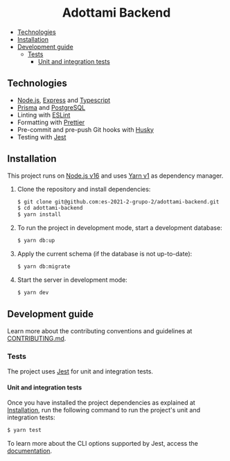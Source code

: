 <h1 align="center">Adottami Backend</h1>

- [Technologies](#technologies)
- [Installation](#installation)
- [Development guide](#development-guide)
  - [Tests](#tests)
    - [Unit and integration tests](#unit-and-integration-tests)

## Technologies

- [Node.js](https://nodejs.org/), [Express](https://expressjs.com/) and [Typescript](https://www.typescriptlang.org/)
- [Prisma](https://www.prisma.io/) and [PostgreSQL](https://www.postgresql.org/)
- Linting with [ESLint](https://eslint.org/)
- Formatting with [Prettier](https://prettier.io/)
- Pre-commit and pre-push Git hooks with [Husky](https://github.com/typicode/husky)
- Testing with [Jest](https://jestjs.io/)

## Installation

This project runs on [Node.js v16](https://nodejs.org/) and uses [Yarn v1](https://yarnpkg.com/) as dependency manager.

1. Clone the repository and install dependencies:

   ```bash
   $ git clone git@github.com:es-2021-2-grupo-2/adottami-backend.git
   $ cd adottami-backend
   $ yarn install
   ```

2. To run the project in development mode, start a development database:

   ```bash
   $ yarn db:up
   ```

3. Apply the current schema (if the database is not up-to-date):

   ```bash
   $ yarn db:migrate
   ```

4. Start the server in development mode:

   ```bash
   $ yarn dev
   ```

## Development guide

Learn more about the contributing conventions and guidelines at [CONTRIBUTING.md](./CONTRIBUTING.md).

### Tests

The project uses [Jest](https://jestjs.io/) for unit and integration tests.

#### Unit and integration tests

Once you have installed the project dependencies as explained at [Installation](./README.md#installation), run the following command to run the project's unit and integration tests:

```bash
$ yarn test
```

To learn more about the CLI options supported by Jest, access the [documentation](https://jestjs.io/docs/cli).
